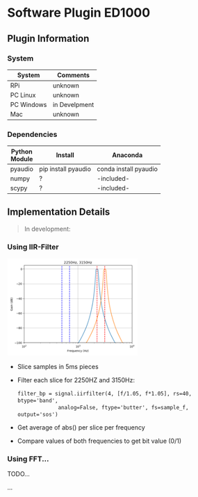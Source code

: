 # Software Plugin ED1000

## Plugin Information

### System

| System | Comments |
| --- | --- |
| RPi | unknown
| PC Linux | unknown
| PC Windows | in Develpment
| Mac | unknown


### Dependencies

| Python<br>Module | Install | Anaconda |
| --- | --- | --- |
| pyaudio | pip install pyaudio | conda install pyaudio
| numpy | ? | -included-
| scypy | ? | -included-



## Implementation Details

> In development:

### Using IIR-Filter

<img src="img/ED1000IIR.png" width="300px">

 * Slice samples in 5ms pieces
 * Filter each slice for 2250HZ and 3150Hz:

       filter_bp = signal.iirfilter(4, [f/1.05, f*1.05], rs=40, btype='band',
                    analog=False, ftype='butter', fs=sample_f, output='sos')

 * Get average of abs() per slice per frequency
 * Compare values of both frequencies to get bit value (0/1)

 ### Using FFT...

TODO...

 ...
